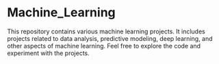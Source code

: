 # Machine_Learning
This repository contains various machine learning projects. It includes projects related to data analysis, predictive modeling, deep learning, and other aspects of machine learning. Feel free to explore the code and experiment with the projects.
